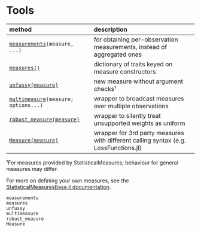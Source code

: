 # Tools

| method                                        | description                                                                          |
|:----------------------------------------------|:-------------------------------------------------------------------------------------|
| [`measurements`](@ref)`(measure, ...)`        | for obtaining per-observation measurements, instead of aggregated ones               |
| [`measures()`](@ref)                          | dictionary of traits keyed on measure constructors                                   |
| [`unfussy(measure)`](@ref)                    | new measure without argument checks¹                                                 |
| [`multimeasure`](@ref)`(measure; options...)` | wrapper to broadcast measures over multiple observations                             |
| [`robust_measure(measure)`](@ref)             | wrapper to silently treat unsupported weights as uniform                             |
| [`Measure(measure)`](@ref)                    | wrapper for 3rd party measures with different calling syntax (e.g. LossFunctions.jl) |


¹For measures provided by StatisticalMeasures; behaviour for general measures may differ.

For more on defining your own measures, see the [StatisticalMeasuresBase.jl
documentation](https://juliaai.github.io/StatisticalMeasuresBase.jl/dev/).

  
```@docs
measurements
measures
unfussy
multimeasure
robust_measure
Measure
```
